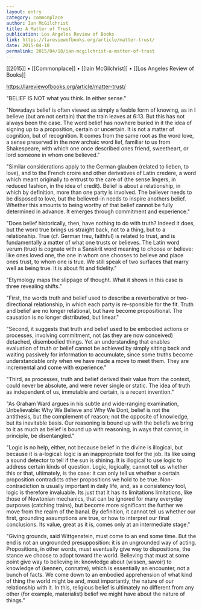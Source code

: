 ```yaml
---
layout: entry
category: commonplace
author: Ian McGilchrist
title: A Matter of Trust
publication: Los Angeles Review of Books
link: https://lareviewofbooks.org/article/matter-trust/
date: 2015-04-18
permalink: 2015/04/18/ian-mcgilchrist-a-matter-of-trust
---
```


[[2015]] • [[Commonplace]] • [[Iain McGilchrist]] • [[Los Angeles Review of Books]] 

https://lareviewofbooks.org/article/matter-trust/

"BELIEF IS NOT what you think. In either sense."

"Nowadays belief is often viewed as simply a feeble form of knowing, as in I believe (but am not certain) that the train leaves at 6:13. But this has not always been the case. The word belief has nowhere buried in it the idea of signing up to a proposition, certain or uncertain. It is not a matter of cognition, but of recognition. It comes from the same root as the word love, a sense preserved in the now archaic word lief, familiar to us from Shakespeare, with which one once described ones friend, sweetheart, or lord someone in whom one believed."

"Similar considerations apply to the German glauben (related to lieben, to love), and to the French croire and other derivatives of Latin credere, a word which meant originally to entrust to the care of (the sense lingers, in reduced fashion, in the idea of credit). Belief is about a relationship, in which by definition, more than one party is involved. The believer needs to be disposed to love, but the believed-in needs to inspire anothers belief. Whether this amounts to being worthy of that belief cannot be fully determined in advance. It emerges through commitment and experience."

"Does belief historically, then, have nothing to do with truth? Indeed it does, but the word true brings us straight back, not to a thing, but to a relationship. True (cf. German treu, faithful) is related to trust, and is fundamentally a matter of what one trusts or believes. The Latin word verum (true) is cognate with a Sanskrit word meaning to choose or believe: like ones loved one, the one in whom one chooses to believe and place ones trust, to whom one is true. We still speak of two surfaces that marry well as being true. It is about fit and fidelity."

"Etymology maps the slippage of thought. What it shows in this case is three revealing shifts."

"First, the words truth and belief used to describe a reverberative or two-directional relationship, in which each party is re-sponsible for the fit. Truth and belief are no longer relational, but have become propositional. The causation is no longer distributed, but linear."

"Second, it suggests that truth and belief used to be embodied actions or processes, involving commitment, not (as they are now conceived) detached, disembodied things. Yet an understanding that enables evaluation of truth or belief cannot be achieved by simply sitting back and waiting passively for information to accumulate, since some truths become understandable only when we have made a move to meet them. They are incremental and come with experience."

"Third, as processes, truth and belief derived their value from the context, could never be absolute, and were never single or static. The idea of truth as independent of us, immutable and certain, is a recent invention."

"As Graham Ward argues in his subtle and wide-ranging examination, Unbelievable: Why We Believe and Why We Dont, belief is not the antithesis, but the complement of reason; not the opposite of knowledge, but its inevitable basis. Our reasoning is bound up with the beliefs we bring to it as much as belief is bound up with reasoning, in ways that cannot, in principle, be disentangled."

"Logic is no help, either, not because belief in the divine is illogical, but because it is a-logical: logic is an inappropriate tool for the job. Its like using a sound detector to tell if the sun is shining. It is illogical to use logic to address certain kinds of question. Logic, logically, cannot tell us whether this or that, ultimately, is the case: it can only tell us whether a certain proposition contradicts other propositions we hold to be true. Non-contradiction is usually important in daily life, and, as a consistency tool, logic is therefore invaluable. Its just that it has its limitations limitations, like those of Newtonian mechanics, that can be ignored for many everyday purposes (catching trains), but become more significant the further we move from the realm of the banal. By definition, it cannot tell us whether our first, grounding assumptions are true, or how to interpret our final conclusions. Its value, great as it is, comes only at an intermediate stage."

"Giving grounds, said Wittgenstein, must come to an end some time. But the end is not an ungrounded presupposition: it is an ungrounded way of acting. Propositions, in other words, must eventually give way to dispositions, the stance we choose to adopt toward the world. Believing that must at some point give way to believing in: knowledge about (wissen, savoir) to knowledge of (kennen, connatre), which is essentially an encounter, not a bunch of facts. We come down to an embodied apprehension of what kind of thing the world might be and, most importantly, the nature of our relationship with it. In this, religious belief is ultimately no different from any other (for example, materialist) belief we might have about the nature of things."
